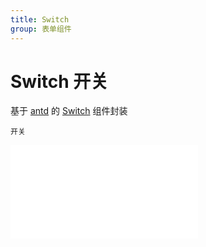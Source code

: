 ```yaml
---
title: Switch
group: 表单组件
---
```


# Switch 开关

基于 <a href="https://ant-design.antgroup.com/index-cn" target="_blank">antd</a> 的 <a href="https://ant-design.antgroup.com/components/switch-cn" target="_blank">Switch</a> 组件封装

<code src='./form/switch'>开关</code>

<embed src="./index.md#L16-L20"></embed>
